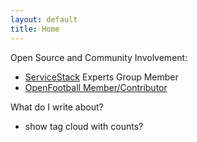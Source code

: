 ```yaml
---
layout: default
title: Home
---
```


Open Source and Community Involvement:

 - [ServiceStack](https://servicestack.net/) Experts Group Member
 - [OpenFootball Member/Contributor](https://github.com/openfootball)

What do I write about?

 - show tag cloud with counts?
